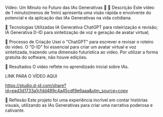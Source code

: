 Vídeo: Um Minuto no Futuro das IAs Generativas 🎥
📒 Descrição
Este vídeo de 1 minuto(menos de 1min) apresenta uma visão rápida e envolvente do potencial e da aplicação das IAs Generativas na vida cotidiana.

🤖 Tecnologias Utilizadas
IA Generativa ChatGPT para roteirização e revisão;
IA Generativa D-ID para sintetização de voz e geração de avatar virtual;

🧐 Processo de Criação
Usei o "ChatGPT" para escrever e revisar o roteiro do vídeo. O "D-ID" foi essencial para criar um avatar virtual e voz sintetizada, trazendo uma dimensão futurística ao vídeo. Por utilizar a forma gratuita do software, não houve edições.

🚀 Resultados
O vídeo reflete no aprendizado inicial sobre IAs.

LINK PARA O VÍDEO AQUI

https://studio.d-id.com/share?id=ead3d1733a1cfdd489c4a45cdf9e6aaa&utm_source=copy

💭 Reflexão
Este projeto foi uma experiência incrível em contar histórias visuais, utilizando as IAs Generativas para criar uma narrativa poderosa e cativante.